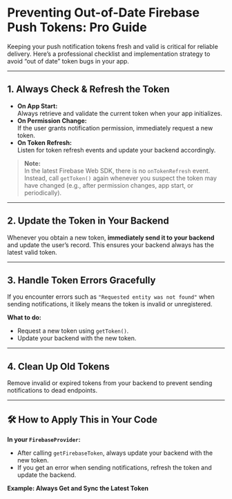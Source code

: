 # Preventing Out-of-Date Firebase Push Tokens: Pro Guide

Keeping your push notification tokens fresh and valid is critical for reliable delivery. Here’s a professional checklist and implementation strategy to avoid “out of date” token bugs in your app.

---

## 1. **Always Check & Refresh the Token**

- **On App Start:**  
  Always retrieve and validate the current token when your app initializes.
- **On Permission Change:**  
  If the user grants notification permission, immediately request a new token.
- **On Token Refresh:**  
  Listen for token refresh events and update your backend accordingly.

> **Note:**  
> In the latest Firebase Web SDK, there is no `onTokenRefresh` event. Instead, call `getToken()` again whenever you suspect the token may have changed (e.g., after permission changes, app start, or periodically).

---

## 2. **Update the Token in Your Backend**

Whenever you obtain a new token, **immediately send it to your backend** and update the user’s record. This ensures your backend always has the latest valid token.

---

## 3. **Handle Token Errors Gracefully**

If you encounter errors such as `"Requested entity was not found"` when sending notifications, it likely means the token is invalid or unregistered.

**What to do:**
- Request a new token using `getToken()`.
- Update your backend with the new token.

---

## 4. **Clean Up Old Tokens**

Remove invalid or expired tokens from your backend to prevent sending notifications to dead endpoints.

---

## 🛠️ **How to Apply This in Your Code**

**In your `FirebaseProvider`:**
- After calling `getFirebaseToken`, always update your backend with the new token.
- If you get an error when sending notifications, refresh the token and update the backend.

**Example: Always Get and Sync the Latest Token**